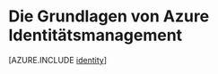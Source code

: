 <properties
    pageTitle="Azure Identität | Microsoft Azure"
    description="Informationen Sie zur Verwendung von Azure Active Directory."
    services="active-directory"
    documentationCenter=".net"
    authors="curtand"
    manager="femila"
    editor=""/>

<tags
    ms.service="active-directory"
    ms.workload="identity"
    ms.tgt_pltfrm="na"
    ms.devlang="na"
    ms.topic="article"
    ms.date="10/04/2016"
    ms.author="curtand"/>


# <a name="the-fundamentals-of-azure-identity-management"></a>Die Grundlagen von Azure Identitätsmanagement





[AZURE.INCLUDE [identity](../../includes/identity.md)]
